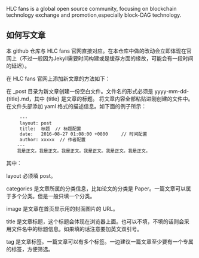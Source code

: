 
HLC fans is a global open source community, focusing on blockchain technology exchange and promotion,especially block-DAG technology.

## 如何写文章

本 github 仓库与 HLC fans 官网直接对应。在本仓库中做的改动会立即体现在官网上（不过一般因为Jekyll需要时间构建或是缓存方面的缘故，可能会有一段时间的延迟）。

在 HLC fans 官网上添加新文章的方法如下：

在 _post 目录为新文章创建一份空白文件。文件名的形式必须是 yyyy-mm-dd-{title}.md，其中 {title} 是文章的标题。
将文章内容全部粘贴进刚创建的文件中。
在文件头部添加 yaml 格式的描述信息。如下面的例子所示：

``` bash
     ---
     layout: post
     title:  标题  // 标题配置
     date:   2016-08-27 01:08:00 +0800     // 时间配置
     author: xxxxx  // 作者配置
    ---
    我是正文。我是正文。我是正文。我是正文。我是正文。我是正文。
```

其中：

layout 必须填 post。

categories 是文章所属的分类信息，比如论文的分类是 Paper。一篇文章可以属于多个分类。但是一般只填一个分类。

image 是文章在首页显示用的封面图片的 URL。

title 是文章标题，这个标题会体现在浏览器上面。也可以不填，不填的话则会采用文件名中的标题信息。如果填的话注意要加英文双引号。

tag 是文章标签。一篇文章可以有多个标签。一边建议一篇文章至少要有一个专属的标签，方便筛选。